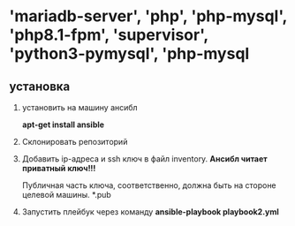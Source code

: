 # 'mariadb-server', 'php', 'php-mysql', 'php8.1-fpm', 'supervisor', 'python3-pymysql', 'php-mysql
## установка

1. установить на машину ансибл 

   **apt-get install ansible**

2. Склонировать репозиторий

3. Добавить ip-адреса и ssh ключ в файл inventory. **Ансибл читает приватный ключ!!!**

   Публичная часть ключа, соответственно, должна быть на стороне целевой машины. *.pub

4. Запустить плейбук через команду **ansible-playbook playbook2.yml**

